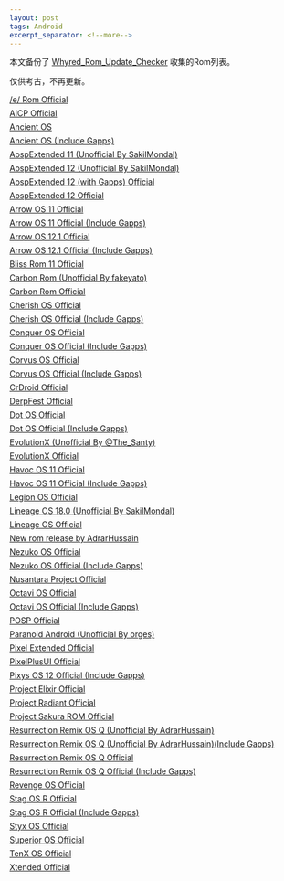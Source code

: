 ```yaml
---
layout: post
tags: Android
excerpt_separator: <!--more-->
---
```


<link href="https://cdn.jsdelivr.net/npm/remixicon@2.2.0/fonts/remixicon.css" rel="stylesheet">
<style>
  p.rom-item, .rom-info p {
    margin-block-start: 0.5em;
    margin-block-end: 0.5em;
  }
  .rom-info {
    display: none;
    font-size: 90%;
    border: 1px solid #bbb;
    padding: 0.5em;
    border-radius: 4px;
    background: #f0f3f3;
    overflow: overlay auto;
  }
  code {
    padding: 0;
  }
  pre.highlight {
    font-size: 100%;
  }
</style>
<script>
  $(document).ready(function() {
    $(".rom-title").click(function() {
      var next_rom_info_obj = $(this).parents("p").next(".rom-info");
      if (next_rom_info_obj.css("display") == "none") {
        $(".rom-info:visible").slideUp();
        next_rom_info_obj.slideDown();
      } else {
        next_rom_info_obj.slideUp();
      };
    });
  });
</script>

本文备份了 [Whyred_Rom_Update_Checker](https://github.com/Pzqqt/Whyred_Rom_Update_Checker) 收集的Rom列表。

仅供考古，不再更新。

<!--more-->

<p class="rom-item">
    <i class="file-icon ri-android-line"></i>
    <a href="javascript:;" class="rom-title">/e/ Rom Official</a>
</p>
<div class="rom-info">
    <p><b>Changelog:</b>
    <a href="https://gitlab.e.foundation/e/os/releases/-/releases" target="_blank">https://gitlab.e.foundation/e/os/releases/-/releases</a></p>
    <p><b>Download:</b>
    <a href="https://images.ecloud.global/dev/whyred/e-1.4-r-20220923220394-dev-whyred.zip" target="_blank">e-1.4-r-20220923220394-dev-whyred.zip</a></p>
</div>
<p class="rom-item">
    <i class="file-icon ri-android-line"></i>
    <a href="javascript:;" class="rom-title">AICP Official</a>
</p>
<div class="rom-info">
    <p><b>Build version:</b> r-16.1</p>
    <p><b>Changelog:</b>
    <a href="https://dwnld.aicp-rom.com/device/whyred/WEEKLY/aicp_whyred_r-16.1-WEEKLY-20220630.zip.html" target="_blank">https://dwnld.aicp-rom.com/device/whyred/WEEKLY/aicp_whyred_r-16.1-WEEKLY-20220630.zip.html</a></p>
    <p><b>MD5:</b> <code>2d9494fcfe6b3d404524effd01a61cf80d72e866f4d647804bbecf72011c563c</code></p>
    <p><b>Download:</b>
    <a href="https://dwnld.aicp-rom.com/device/whyred/WEEKLY/aicp_whyred_r-16.1-WEEKLY-20220630.zip" target="_blank">aicp_whyred_r-16.1-WEEKLY-20220630.zip</a></p>
    <p><b>Size:</b> 840 MB</p>
</div>
<p class="rom-item">
    <i class="file-icon ri-android-line"></i>
    <a href="javascript:;" class="rom-title">Ancient OS</a>
</p>
<div class="rom-info">
    <p><b>MD5:</b> <code>33c38fe6183fbfe2bd7d55242574c9da</code></p>
    <p><b>Download:</b>
    <a href="https://sourceforge.net/projects/ancientrom/files/whyred/AncientOS-S-Shield-v6.2-whyred-Steel-20220209-2138-Vanilla.zip/download" target="_blank">AncientOS-S-Shield-v6.2-whyred-Steel-20220209-2138-Vanilla.zip</a></p>
    <p><b>Size:</b> 793.2 MB</p>
</div>
<p class="rom-item">
    <i class="file-icon ri-android-line"></i>
    <a href="javascript:;" class="rom-title">Ancient OS (Include Gapps)</a>
</p>
<div class="rom-info">
    <p><b>MD5:</b> <code>a153e7f4ffdca184ed158f5ca55942de</code></p>
    <p><b>Download:</b>
    <a href="https://sourceforge.net/projects/ancientrom/files/whyred/AncientOS-S-Shield-v6.2-whyred-Steel-20220210-2205-GApps.zip/download" target="_blank">AncientOS-S-Shield-v6.2-whyred-Steel-20220210-2205-GApps.zip</a></p>
    <p><b>Size:</b> 1323.6 MB</p>
</div>
<p class="rom-item">
    <i class="file-icon ri-android-line"></i>
    <a href="javascript:;" class="rom-title">AospExtended 11 (Unofficial By SakilMondal)</a>
</p>
<div class="rom-info">
    <p><b>MD5:</b> <code>fd8ee02274ca79061dbe8883e717a181</code></p>
    <p><b>Download:</b>
    <p><code>AospExtended-v8.7-whyred-OFFICIAL-20211201-2313.zip</code></p>
    <p><a href="https://www.pling.com/p/1423583/#files-panel">Pling</a> | <a href="https://www.pling.com/p/1423583/startdownload?file_id=1638388071&amp;file_name=AospExtended-v8.7-whyred-OFFICIAL-20211201-2313.zip&amp;file_type=application%2Fjava-archive&amp;file_size=1294665389">Direct</a></p></p>
    <p><b>Size:</b> 1234.69 MB</p>
</div>
<p class="rom-item">
    <i class="file-icon ri-android-line"></i>
    <a href="javascript:;" class="rom-title">AospExtended 12 (Unofficial By SakilMondal)</a>
</p>
<div class="rom-info">
    <p><b>MD5:</b> <code>0342fe62244b8cca9567a202602bcc71</code></p>
    <p><b>Download:</b>
    <p><code>AospExtended-v9.1-whyred-OFFICIAL-20220602-0933.zip</code></p>
    <p><a href="https://www.pling.com/p/1613676/#files-panel">Pling</a> | <a href="https://www.pling.com/p/1613676/startdownload?file_id=1654197190&amp;file_name=AospExtended-v9.1-whyred-OFFICIAL-20220602-0933.zip&amp;file_type=application%2Fjava-archive&amp;file_size=824713795">Direct</a></p></p>
    <p><b>Size:</b> 786.51 MB</p>
</div>
<p class="rom-item">
    <i class="file-icon ri-android-line"></i>
    <a href="javascript:;" class="rom-title">AospExtended 12 (with Gapps) Official</a>
</p>
<div class="rom-info">
    <p><b>MD5:</b> <code>4e731acddee36cd17687214b1e334f45</code></p>
    <p><b>Download:</b>
    <a href="https://api.aospextended.com/download/whyred/s_gapps/51ec33e251453d4b1ba96969b5ef7627a56a7f63aecf153c6e5402593ff35c52183e88f153daae7cb0ed32065d37555fec15d5" target="_blank">AospExtended-v9.0-whyred-OFFICIAL-20220216-1317.zip</a></p>
    <p><b>Size:</b> 1247.84 MB</p>
</div>
<p class="rom-item">
    <i class="file-icon ri-android-line"></i>
    <a href="javascript:;" class="rom-title">AospExtended 12 Official</a>
</p>
<div class="rom-info">
    <p><b>MD5:</b> <code>1f490336b6614b3799018ce6dcf6f0f0</code></p>
    <p><b>Download:</b>
    <a href="https://api.aospextended.com/download/whyred/s/51ec33e251453d4b1ba96969b5ef7627a56a7f63aecf153c6e5402593ff35c52183e88f153daae7cb0ed32065836575fec15d5" target="_blank">AospExtended-v9.0-whyred-OFFICIAL-20220216-1605.zip</a></p>
    <p><b>Size:</b> 782.63 MB</p>
</div>
<p class="rom-item">
    <i class="file-icon ri-android-line"></i>
    <a href="javascript:;" class="rom-title">Arrow OS 11 Official</a>
</p>
<div class="rom-info">
    <p><b>Build version:</b> v11.0</p>
    <p><b>Changelog:</b>
    <div class="highlight"><pre class="highlight"># Device side changes
• Switched to AOSP WFD
• Upstream kernel to 4.4.283
• Drop perfd blobs
• Fixed nightlight
• Cleanup useless blobs
• Misc changes
# Source changelog
https://arrowos.net/changelog.php</pre></div></p>
    <p><b>SHA256:</b> <code>a29a490e18261443e64ce2565ca9b6e0e508586306e3421fd208cfe51b1aab86</code></p>
    <p><b>Download:</b>
    <a href="https://arrowos.net/download/whyred" target="_blank">Arrow-v11.0-whyred-OFFICIAL-20220921-VANILLA.zip</a></p>
    <p><b>Size:</b> 838.23 MB</p>
</div>
<p class="rom-item">
    <i class="file-icon ri-android-line"></i>
    <a href="javascript:;" class="rom-title">Arrow OS 11 Official (Include Gapps)</a>
</p>
<div class="rom-info">
    <p><b>Build version:</b> v11.0</p>
    <p><b>Changelog:</b>
    <div class="highlight"><pre class="highlight"># Device side changes
• Switched to AOSP WFD
• Upstream kernel to 4.4.283
• Drop perfd blobs
• Fixed nightlight
• Cleanup useless blobs
• Misc changes
# Source changelog
https://arrowos.net/changelog.php</pre></div></p>
    <p><b>SHA256:</b> <code>389e3539deba6db5b72678d9a65dfe69c0c49415e9a35730ff9ded85840c49fe</code></p>
    <p><b>Download:</b>
    <a href="https://arrowos.net/download/whyred" target="_blank">Arrow-v11.0-whyred-OFFICIAL-20220921-GAPPS.zip</a></p>
    <p><b>Size:</b> 1161.31 MB</p>
</div>
<p class="rom-item">
    <i class="file-icon ri-android-line"></i>
    <a href="javascript:;" class="rom-title">Arrow OS 12.1 Official</a>
</p>
<div class="rom-info">
    <p><b>Build version:</b> v12.1</p>
    <p><b>Changelog:</b>
    <div class="highlight"><pre class="highlight"># Device side changes
- Bluetooth HOTFIX build
# Source changelog
https://arrowos.net/changelog.php</pre></div></p>
    <p><b>SHA256:</b> <code>a5f193957c923e6fe4326b8a5ea7a8388b8d371a32fff7e70a457b2c0ad72dc6</code></p>
    <p><b>Download:</b>
    <a href="https://arrowos.net/download/whyred" target="_blank">Arrow-v12.1-whyred-OFFICIAL-20220927-VANILLA.zip</a></p>
    <p><b>Size:</b> 781.14 MB</p>
</div>
<p class="rom-item">
    <i class="file-icon ri-android-line"></i>
    <a href="javascript:;" class="rom-title">Arrow OS 12.1 Official (Include Gapps)</a>
</p>
<div class="rom-info">
    <p><b>Build version:</b> v12.1</p>
    <p><b>Changelog:</b>
    <div class="highlight"><pre class="highlight"># Device side changes
- Bluetooth HOTFIX build
# Source changelog
https://arrowos.net/changelog.php</pre></div></p>
    <p><b>SHA256:</b> <code>d8e6b46676b9301a1b1539c00a577660681012fb5babb2f4703147b8e71c5a2f</code></p>
    <p><b>Download:</b>
    <a href="https://arrowos.net/download/whyred" target="_blank">Arrow-v12.1-whyred-OFFICIAL-20220927-GAPPS.zip</a></p>
    <p><b>Size:</b> 1104.62 MB</p>
</div>
<p class="rom-item">
    <i class="file-icon ri-android-line"></i>
    <a href="javascript:;" class="rom-title">Bliss Rom 11 Official</a>
</p>
<div class="rom-info">
    <p><b>MD5:</b> <code>d99ed42c3ac291eb67c671ec396ab1e5</code></p>
    <p><b>Download:</b>
    <a href="https://sourceforge.net/projects/blissroms/files/R/whyred/Bliss-v14.5-whyred-OFFICIAL-vanilla-20210731.zip/download" target="_blank">Bliss-v14.5-whyred-OFFICIAL-vanilla-20210731.zip</a></p>
    <p><b>Size:</b> 804.2 MB</p>
</div>
<p class="rom-item">
    <i class="file-icon ri-android-line"></i>
    <a href="javascript:;" class="rom-title">Carbon Rom (Unofficial By fakeyato)</a>
</p>
<div class="rom-info">
    <p><b>MD5:</b> <code>3f18700e80e08bd59f2e5504b6fc7b29</code></p>
    <p><b>Download:</b>
    <a href="https://sourceforge.net/projects/fakecarbon/files/carbon/CARBON-CR-9.0-R-FAKE-whyred-20210701-1248.zip/download" target="_blank">CARBON-CR-9.0-R-FAKE-whyred-20210701-1248.zip</a></p>
    <p><b>Size:</b> 718.9 MB</p>
</div>
<p class="rom-item">
    <i class="file-icon ri-android-line"></i>
    <a href="javascript:;" class="rom-title">Carbon Rom Official</a>
</p>
<div class="rom-info">
    <p><b>Build type:</b> weekly</p>
    <p><b>MD5:</b> <code>7df91aef098c70a42ba335d563072b55</code></p>
    <p><b>Download:</b>
    <a href="https://mirrorbits.carbonrom.org/whyred/CARBON-CR-9.0-R-WEEKLY-whyred-20220728-1528.zip" target="_blank">CARBON-CR-9.0-R-WEEKLY-whyred-20220728-1528.zip</a></p>
    <p><b>Size:</b> 794.14 MB</p>
</div>
<p class="rom-item">
    <i class="file-icon ri-android-line"></i>
    <a href="javascript:;" class="rom-title">Cherish OS Official</a>
</p>
<div class="rom-info">
    <p><b>MD5:</b> <code>245b41bd0652b63ba32cae0fd21ed480</code></p>
    <p><b>Download:</b>
    <p><code>Cherish-OS-v3.6-20220410-1703-whyred-OFFICIAL-Vanilla.zip</code></p>
    <p><a href="https://www.pling.com/p/1460395/#files-panel">Pling</a> | <a href="https://www.pling.com/p/1460395/startdownload?file_id=1649616435&amp;file_name=Cherish-OS-v3.6-20220410-1703-whyred-OFFICIAL-Vanilla.zip&amp;file_type=application%2Fjava-archive&amp;file_size=908737515">Direct</a></p></p>
    <p><b>Size:</b> 866.64 MB</p>
</div>
<p class="rom-item">
    <i class="file-icon ri-android-line"></i>
    <a href="javascript:;" class="rom-title">Cherish OS Official (Include Gapps)</a>
</p>
<div class="rom-info">
    <p><b>MD5:</b> <code>282b6944a42948fe93be893708d64e1a</code></p>
    <p><b>Download:</b>
    <p><code>Cherish-OS-v3-20220410180618.6-20220410-1509-whyred-OFFICIAL-GApps.zip</code></p>
    <p><a href="https://www.pling.com/p/1460395/#files-panel">Pling</a> | <a href="https://www.pling.com/p/1460395/startdownload?file_id=1649614464&amp;file_name=Cherish-OS-v3-20220410180618.6-20220410-1509-whyred-OFFICIAL-GApps.zip&amp;file_type=application%2Fjava-archive&amp;file_size=1491303802">Direct</a></p></p>
    <p><b>Size:</b> 1422.22 MB</p>
</div>
<p class="rom-item">
    <i class="file-icon ri-android-line"></i>
    <a href="javascript:;" class="rom-title">Conquer OS Official</a>
</p>
<div class="rom-info">
    <p><b>MD5:</b> <code>5d06b2c8ea2adf5e697dfe78639032d5</code></p>
    <p><b>Download:</b>
    <a href="https://sourceforge.net/projects/conqueros/files/Eleven/stable/whyred/conquerOS-4.7-whyred-20210921-1532-OFFICIAL-vanilla.zip/download" target="_blank">conquerOS-4.7-whyred-20210921-1532-OFFICIAL-vanilla.zip</a></p>
    <p><b>Size:</b> 812.4 MB</p>
</div>
<p class="rom-item">
    <i class="file-icon ri-android-line"></i>
    <a href="javascript:;" class="rom-title">Conquer OS Official (Include Gapps)</a>
</p>
<div class="rom-info">
    <p><b>MD5:</b> <code>4a5e38e04a67e175a40b038f51e49ead</code></p>
    <p><b>Download:</b>
    <a href="https://sourceforge.net/projects/conqueros/files/Eleven/stable/whyred/conquerOS-4.7-whyred-20210921-1553-OFFICIAL-gapps.zip/download" target="_blank">conquerOS-4.7-whyred-20210921-1553-OFFICIAL-gapps.zip</a></p>
    <p><b>Size:</b> 1256.9 MB</p>
</div>
<p class="rom-item">
    <i class="file-icon ri-android-line"></i>
    <a href="javascript:;" class="rom-title">Corvus OS Official</a>
</p>
<div class="rom-info">
    <p><b>Download:</b>
    <a href="https://ota.corvusrom.com/whyred/vanilla/Corvus_vS4.0-Leviathan-whyred-Official-1647.zip" target="_blank">Corvus_vS4.0-Leviathan-whyred-Official-1647.zip</a></p>
    <p><b>Size:</b> 850.57MB</p>
</div>
<p class="rom-item">
    <i class="file-icon ri-android-line"></i>
    <a href="javascript:;" class="rom-title">Corvus OS Official (Include Gapps)</a>
</p>
<div class="rom-info">
    <p><b>Download:</b>
    <a href="https://ota.corvusrom.com/whyred/gapps/Corvus_vS4.0-Leviathan-whyred-Gapps-Official-1020.zip" target="_blank">Corvus_vS4.0-Leviathan-whyred-Gapps-Official-1020.zip</a></p>
    <p><b>Size:</b> 1.32GB</p>
</div>
<p class="rom-item">
    <i class="file-icon ri-android-line"></i>
    <a href="javascript:;" class="rom-title">CrDroid Official</a>
</p>
<div class="rom-info">
    <p><b>MD5:</b> <code>4b420247ee8230b2bc73a84a92c4bf7d</code></p>
    <p><b>Download:</b>
    <a href="https://sourceforge.net/projects/crdroid/files/whyred/7.x/crDroidAndroid-11.0-20211002-whyred-v7.10.zip/download" target="_blank">crDroidAndroid-11.0-20211002-whyred-v7.10.zip</a></p>
    <p><b>Size:</b> 850.6 MB</p>
</div>
<p class="rom-item">
    <i class="file-icon ri-android-line"></i>
    <a href="javascript:;" class="rom-title">DerpFest Official</a>
</p>
<div class="rom-info">
    <p><b>MD5:</b> <code>d3890fe0f0f152692dfa80ba1c8dd530</code></p>
    <p><b>Download:</b>
    <a href="https://sourceforge.net/projects/derpfest/files/whyred/DerpFest-12-Official-Shinju-whyred-20220822.zip/download" target="_blank">DerpFest-12-Official-Shinju-whyred-20220822.zip</a></p>
    <p><b>Size:</b> 1489.5 MB</p>
</div>
<p class="rom-item">
    <i class="file-icon ri-android-line"></i>
    <a href="javascript:;" class="rom-title">Dot OS Official</a>
</p>
<div class="rom-info">
    <p><b>Build version:</b> v5.1.3</p>
    <p><b>MD5:</b> <code>cc053fb1a362412c3f25758257226f1b</code></p>
    <p><b>Download:</b>
    <p><code>dotOS-R-v5.1.3-whyred-OFFICIAL-20210810-2327.zip</code></p>
    <p><a href="https://downloads.droidontime.com/dot11/whyred/vanilla/dotOS-R-v5.1.3-whyred-OFFICIAL-20210810-2327.zip">Official</a> | <a href="https://sourceforge.net/projects/dotos-downloads/files/dot11/whyred/vanilla/dotOS-R-v5.1.3-whyred-OFFICIAL-20210810-2327.zip/download">SourceForge</a></p></p>
    <p><b>Size:</b> 739.52 MB</p>
</div>
<p class="rom-item">
    <i class="file-icon ri-android-line"></i>
    <a href="javascript:;" class="rom-title">Dot OS Official (Include Gapps)</a>
</p>
<div class="rom-info">
    <p><b>Build version:</b> v5.1.3</p>
    <p><b>MD5:</b> <code>a21ff54d5378c0800420cd1e944c1c33</code></p>
    <p><b>Download:</b>
    <p><code>dotOS-R-v5.1.3-whyred-GAPPS-20210811-0023.zip</code></p>
    <p><a href="https://downloads.droidontime.com/dot11/whyred/gapps/dotOS-R-v5.1.3-whyred-GAPPS-20210811-0023.zip">Official</a> | <a href="https://sourceforge.net/projects/dotos-downloads/files/dot11/whyred/gapps/dotOS-R-v5.1.3-whyred-GAPPS-20210811-0023.zip/download">SourceForge</a></p></p>
    <p><b>Size:</b> 1153.76 MB</p>
</div>
<p class="rom-item">
    <i class="file-icon ri-android-line"></i>
    <a href="javascript:;" class="rom-title">EvolutionX (Unofficial By @The_Santy)</a>
</p>
<div class="rom-info">
    <p><b>MD5:</b> <code>817778a3180fc2ed86d0bc61a16b0700</code></p>
    <p><b>Download:</b>
    <p><code>evolution-whyred-ota-sq3a.220705.004-08090814.zip</code></p>
    <p><a href="https://www.pling.com/p/1545610/#files-panel">Pling</a> | <a href="https://www.pling.com/p/1545610/startdownload?file_id=1660031285&amp;file_name=evolution-whyred-ota-sq3a.220705.004-08090814.zip&amp;file_type=application%2Fjava-archive&amp;file_size=1505297200">Direct</a></p></p>
    <p><b>Size:</b> 1435.56 MB</p>
</div>
<p class="rom-item">
    <i class="file-icon ri-android-line"></i>
    <a href="javascript:;" class="rom-title">EvolutionX Official</a>
</p>
<div class="rom-info">
    <p><b>Changelog:</b>
    <a href="https://raw.githubusercontent.com/Evolution-X-Devices/official_devices/master/changelogs/whyred/evolution_whyred-ota-sq3a.220705.004-09011242.zip.txt" target="_blank">https://raw.githubusercontent.com/Evolution-X-Devices/official_devices/master/changelogs/whyred/evolution_whyred-ota-sq3a.220705.004-09011242.zip.txt</a></p>
    <p><b>MD5:</b> <code>3aa421cb6745ef2dff97d34aa6d369a3</code></p>
    <p><b>Download:</b>
    <a href="https://sourceforge.net/projects/evolution-x/files/whyred/evolution_whyred-ota-sq3a.220705.004-09011242.zip/download" target="_blank">evolution_whyred-ota-sq3a.220705.004-09011242.zip</a></p>
    <p><b>Size:</b> 1526.2 MB</p>
</div>
<p class="rom-item">
    <i class="file-icon ri-android-line"></i>
    <a href="javascript:;" class="rom-title">Havoc OS 11 Official</a>
</p>
<div class="rom-info">
    <p><b>Build version:</b> 4.8</p>
    <p><b>MD5:</b> <code>7c44a09c96ecf55913d839a8479e24b9</code></p>
    <p><b>Download:</b>
    <a href="https://download.havoc-os.com/whyred/Havoc-OS-v4.8-20210811-whyred-Official.zip" target="_blank">Havoc-OS-v4.8-20210811-whyred-Official.zip</a></p>
    <p><b>Size:</b> 774.9 MB</p>
</div>
<p class="rom-item">
    <i class="file-icon ri-android-line"></i>
    <a href="javascript:;" class="rom-title">Havoc OS 11 Official (Include Gapps)</a>
</p>
<div class="rom-info">
    <p><b>Build version:</b> 4.8</p>
    <p><b>MD5:</b> <code>393ad10e2b3f5565d80a51c0575c7507</code></p>
    <p><b>Download:</b>
    <a href="https://download.havoc-os.com/whyred/Havoc-OS-v4.8-20210810-whyred-Official-GApps.zip" target="_blank">Havoc-OS-v4.8-20210810-whyred-Official-GApps.zip</a></p>
    <p><b>Size:</b> 1285.4 MB</p>
</div>
<p class="rom-item">
    <i class="file-icon ri-android-line"></i>
    <a href="javascript:;" class="rom-title">Legion OS Official</a>
</p>
<div class="rom-info">
    <p><b>MD5:</b> <code>82cb01bfdf85d7c0a636d694b0fa19f9</code></p>
    <p><b>Download:</b>
    <a href="https://sourceforge.net/projects/legionrom/files/whyred/LegionOS-v3.8-whyred-20210409-OFFICIAL-VANILLA.zip/download" target="_blank">LegionOS-v3.8-whyred-20210409-OFFICIAL-VANILLA.zip</a></p>
    <p><b>Size:</b> 893.9 MB</p>
</div>
<p class="rom-item">
    <i class="file-icon ri-android-line"></i>
    <a href="javascript:;" class="rom-title">Lineage OS 18.0 (Unofficial By SakilMondal)</a>
</p>
<div class="rom-info">
    <p><b>MD5:</b> <code>71a61d0f6eb56033a7f50d0f54d7f4c4</code></p>
    <p><b>Download:</b>
    <p><code>lineage-18.1-FORK-GAPPS-20220624-0901-whyred.zip</code></p>
    <p><a href="https://www.pling.com/p/1422431/#files-panel">Pling</a> | <a href="https://www.pling.com/p/1422431/startdownload?file_id=1656099556&amp;file_name=lineage-18.1-FORK-GAPPS-20220624-0901-whyred.zip&amp;file_type=application%2Fjava-archive&amp;file_size=1202976037">Direct</a></p></p>
    <p><b>Size:</b> 1147.25 MB</p>
</div>
<p class="rom-item">
    <i class="file-icon ri-android-line"></i>
    <a href="javascript:;" class="rom-title">Lineage OS Official</a>
</p>
<div class="rom-info">
    <p><b>Build type:</b> nightly</p>
    <p><b>Build version:</b> 18.1</p>
    <p><b>Changelog:</b>
    <a href="https://download.lineageos.org/whyred/changes/" target="_blank">https://download.lineageos.org/whyred/changes/</a></p>
    <p><b>SHA1:</b> <code>6a23730c7730631758a380c468ccd133cf4d60e2</code></p>
    <p><b>SHA256:</b> <code>edef27c61d97715460fff8f5984e622dda1a6f4066ae3406018eee7bb6c68ee2</code></p>
    <p><b>Download:</b>
    <a href="https://mirrorbits.lineageos.org/full/whyred/20220926/lineage-18.1-20220926-nightly-whyred-signed.zip" target="_blank">lineage-18.1-20220926-nightly-whyred-signed.zip</a></p>
    <p><b>Size:</b> 729.14 MB</p>
</div>
<p class="rom-item">
    <i class="file-icon ri-android-line"></i>
    <a href="javascript:;" class="rom-title">New rom release by AdrarHussain</a>
</p>
<div class="rom-info">
    <p><b>MD5:</b> <code>056ef2f8c1cb590e04867c0896e554ea</code></p>
    <p><b>Download:</b>
    <p><code>Spark-vFlare-whyred-Unofficial-gapps-20210726.zip</code></p>
    <p><a href="https://www.pling.com/p/1459808/#files-panel">Pling</a> | <a href="https://www.pling.com/p/1459808/startdownload?file_id=1627443989&amp;file_name=Spark-vFlare-whyred-Unofficial-gapps-20210726.zip&amp;file_type=application%2Fjava-archive&amp;file_size=1223134741">Direct</a></p></p>
    <p><b>Size:</b> 1166.47 MB</p>
</div>
<p class="rom-item">
    <i class="file-icon ri-android-line"></i>
    <a href="javascript:;" class="rom-title">Nezuko OS Official</a>
</p>
<div class="rom-info">
    <p><b>MD5:</b> <code>7126256417bf9b65726c9f39ab98de5a</code></p>
    <p><b>Download:</b>
    <a href="https://sourceforge.net/projects/nezukoos/files/Whyred/Vanilla/NezukoOS-1.4-VANILLA-whyred-20210717-1505-OFFICIAL.zip/download" target="_blank">NezukoOS-1.4-VANILLA-whyred-20210717-1505-OFFICIAL.zip</a></p>
    <p><b>Size:</b> 731.4 MB</p>
</div>
<p class="rom-item">
    <i class="file-icon ri-android-line"></i>
    <a href="javascript:;" class="rom-title">Nezuko OS Official (Include Gapps)</a>
</p>
<div class="rom-info">
    <p><b>MD5:</b> <code>834e24bb7da3e07db708190755270380</code></p>
    <p><b>Download:</b>
    <a href="https://sourceforge.net/projects/nezukoos/files/Whyred/Gapps/NezukoOS-1.4-GAPPS-whyred-20210717-1557-OFFICIAL.zip/download" target="_blank">NezukoOS-1.4-GAPPS-whyred-20210717-1557-OFFICIAL.zip</a></p>
    <p><b>Size:</b> 1142.1 MB</p>
</div>
<p class="rom-item">
    <i class="file-icon ri-android-line"></i>
    <a href="javascript:;" class="rom-title">Nusantara Project Official</a>
</p>
<div class="rom-info">
    <p><b>MD5:</b> <code>672d047afc86b7c213207a55c41d300d</code></p>
    <p><b>Download:</b>
    <p><code>Nusantara-v4.4-12L-whyred-15042022-OFFICIAL-1615.zip</code></p>
    <p><a href="https://www.pling.com/p/1422405/#files-panel">Pling</a> | <a href="https://www.pling.com/p/1422405/startdownload?file_id=1650100208&amp;file_name=Nusantara-v4.4-12L-whyred-15042022-OFFICIAL-1615.zip&amp;file_type=application%2Fjava-archive&amp;file_size=820625217">Direct</a></p></p>
    <p><b>Size:</b> 782.61 MB</p>
</div>
<p class="rom-item">
    <i class="file-icon ri-android-line"></i>
    <a href="javascript:;" class="rom-title">Octavi OS Official</a>
</p>
<div class="rom-info">
    <p><b>Download:</b>
    <p><code>OctaviOS-v3.3-whyred-20220122-1949-VANILLA-OFFICIAL.zip</code></p>
    <p><a href="https://www.pling.com/p/1620047/#files-panel">Pling</a> | <a href="https://downloads.octavi-os.com/whyred/OctaviOS-v3.3-whyred-20220122-1949-VANILLA-OFFICIAL.zip">Direct</a></p></p>
    <p><b>Size:</b> 0.02 MB</p>
</div>
<p class="rom-item">
    <i class="file-icon ri-android-line"></i>
    <a href="javascript:;" class="rom-title">Octavi OS Official (Include Gapps)</a>
</p>
<div class="rom-info">
    <p><b>Download:</b>
    <p><code>OctaviOS-v3.3-whyred-20220122-1909-GAPPS-OFFICIAL.zip.zip</code></p>
    <p><a href="https://www.pling.com/p/1620047/#files-panel">Pling</a> | <a href="https://downloads.octavi-os.com/whyred/OctaviOS-v3.3-whyred-20220122-1909-GAPPS-OFFICIAL.zip.zip">Direct</a></p></p>
    <p><b>Size:</b> 0.02 MB</p>
</div>
<p class="rom-item">
    <i class="file-icon ri-android-line"></i>
    <a href="javascript:;" class="rom-title">POSP Official</a>
</p>
<div class="rom-info">
    <p><b>Build version:</b> v4.2.3</p>
    <p><b>Download:</b>
    <a href="https://github.com/PotatoDevices/device_xiaomi_whyred/releases/download/4.2.3/potato_whyred-11-20210910-dumaloo.v4.2.3%2B20.Crispy.zip" target="_blank">potato_whyred-11-20210910-dumaloo.v4.2.3+20.Crispy.zip</a></p>
</div>
<p class="rom-item">
    <i class="file-icon ri-android-line"></i>
    <a href="javascript:;" class="rom-title">Paranoid Android (Unofficial By orges)</a>
</p>
<div class="rom-info">
    <p><b>MD5:</b> <code>0340bd1acea121f971358c8055ccfa99</code></p>
    <p><b>Download:</b>
    <a href="https://sourceforge.net/projects/aospa-whyred/files/pa-ruby-1-whyred-20210822-release.zip/download" target="_blank">pa-ruby-1-whyred-20210822-release.zip</a></p>
    <p><b>Size:</b> 935.9 MB</p>
</div>
<p class="rom-item">
    <i class="file-icon ri-android-line"></i>
    <a href="javascript:;" class="rom-title">Pixel Extended Official</a>
</p>
<div class="rom-info">
    <p><b>MD5:</b> <code>2541900f8c377cfcedcfc29a950e849f</code></p>
    <p><b>Download:</b>
    <a href="https://sourceforge.net/projects/pixelextended/files/whyred/PixelExtended_whyred-12.1-20220415-1252-OFFICIAL.zip/download" target="_blank">PixelExtended_whyred-12.1-20220415-1252-OFFICIAL.zip</a></p>
    <p><b>Size:</b> 1584.0 MB</p>
</div>
<p class="rom-item">
    <i class="file-icon ri-android-line"></i>
    <a href="javascript:;" class="rom-title">PixelPlusUI Official</a>
</p>
<div class="rom-info">
    <p><b>Download:</b>
    <p><code>PixelPlusUI_4.2_whyred-12.0-20220217-0845-OFFICIAL.zip</code></p>
    <p><a href="https://www.pling.com/p/1513365/#files-panel">Pling</a> | <a href="https://download.ppui.site/eleven/whyred/PixelPlusUI_4.2_whyred-12.0-20220217-0845-OFFICIAL.zip">Direct</a></p></p>
    <p><b>Size:</b> 1392.02 MB</p>
</div>
<p class="rom-item">
    <i class="file-icon ri-android-line"></i>
    <a href="javascript:;" class="rom-title">Pixys OS 12 Official (Include Gapps)</a>
</p>
<div class="rom-info">
    <p><b>Build version:</b> v5.1.5</p>
    <p><b>MD5:</b> <code>5b33c09ace69a621ff97d80ca3c3e00b</code></p>
    <p><b>Download:</b>
    <a href="https://pixysos.com/whyred/twelve/PixysOS-v5.1.5-GAPPS-whyred-OFFICIAL-20220820-181505.zip" target="_blank">PixysOS-v5.1.5-GAPPS-whyred-OFFICIAL-20220820-181505.zip</a></p>
    <p><b>Size:</b> 1.41 GB</p>
</div>
<p class="rom-item">
    <i class="file-icon ri-android-line"></i>
    <a href="javascript:;" class="rom-title">Project Elixir Official</a>
</p>
<div class="rom-info">
    <p><b>Download:</b>
    <p><code>ProjectElixir_1.5_whyred-12.0-20220312-1339-OFFICIAL.zip</code></p>
    <p><a href="https://www.pling.com/p/1673869/#files-panel">Pling</a> | <a href="https://downloads.projectelixiros.com/twelve/whyred/ProjectElixir_1.5_whyred-12.0-20220312-1339-OFFICIAL.zip">Direct</a></p></p>
    <p><b>Size:</b> 1401.21 MB</p>
</div>
<p class="rom-item">
    <i class="file-icon ri-android-line"></i>
    <a href="javascript:;" class="rom-title">Project Radiant Official</a>
</p>
<div class="rom-info">
    <p><b>MD5:</b> <code>91ebeac089c55b65378cff115f07525f</code></p>
    <p><b>Download:</b>
    <a href="https://sourceforge.net/projects/projectradiant/files/twelve/whyred/ProjectRadiant-12.0.2-HOTFIX-OFFICIAL-whyred-20220214-gapps.zip/download" target="_blank">ProjectRadiant-12.0.2-HOTFIX-OFFICIAL-whyred-20220214-gapps.zip</a></p>
    <p><b>Size:</b> 1372.9 MB</p>
</div>
<p class="rom-item">
    <i class="file-icon ri-android-line"></i>
    <a href="javascript:;" class="rom-title">Project Sakura ROM Official</a>
</p>
<div class="rom-info">
    <p><b>MD5:</b> <code>c977ff8f72335dba55209e13f34d841e</code></p>
    <p><b>Download:</b>
    <a href="https://sourceforge.net/projects/projectsakura/files/whyred/ProjectSakura-5.2-VANILLA-20210926-0507-whyred-OFFICIAL.zip/download" target="_blank">ProjectSakura-5.2-VANILLA-20210926-0507-whyred-OFFICIAL.zip</a></p>
    <p><b>Size:</b> 884.3 MB</p>
</div>
<p class="rom-item">
    <i class="file-icon ri-android-line"></i>
    <a href="javascript:;" class="rom-title">Resurrection Remix OS Q (Unofficial By AdrarHussain)</a>
</p>
<div class="rom-info">
    <p><b>MD5:</b> <code>95ca24701570c4f88412e4dab930d4f6</code></p>
    <p><b>Download:</b>
    <p><code>RROS-Q-8.6.9-20210516-whyred-Vanilla-Official.zip</code></p>
    <p><a href="https://www.pling.com/p/1459808/#files-panel">Pling</a> | <a href="https://www.pling.com/p/1459808/startdownload?file_id=1621258190&amp;file_name=RROS-Q-8.6.9-20210516-whyred-Vanilla-Official.zip&amp;file_type=application%2Fjava-archive&amp;file_size=973462195">Direct</a></p></p>
    <p><b>Size:</b> 928.37 MB</p>
</div>
<p class="rom-item">
    <i class="file-icon ri-android-line"></i>
    <a href="javascript:;" class="rom-title">Resurrection Remix OS Q (Unofficial By AdrarHussain)(Include Gapps)</a>
</p>
<div class="rom-info">
    <p><b>MD5:</b> <code>8423ab025c9ab9552a33c5aed9a5ad9b</code></p>
    <p><b>Download:</b>
    <p><code>RROS-Q-8.6.9-20210517-whyred-Gapps-Official.zip</code></p>
    <p><a href="https://www.pling.com/p/1459808/#files-panel">Pling</a> | <a href="https://www.pling.com/p/1459808/startdownload?file_id=1621258171&amp;file_name=RROS-Q-8.6.9-20210517-whyred-Gapps-Official.zip&amp;file_type=application%2Fjava-archive&amp;file_size=1154741413">Direct</a></p></p>
    <p><b>Size:</b> 1101.25 MB</p>
</div>
<p class="rom-item">
    <i class="file-icon ri-android-line"></i>
    <a href="javascript:;" class="rom-title">Resurrection Remix OS Q Official</a>
</p>
<div class="rom-info">
    <p><b>MD5:</b> <code>135a2bfcce7512a1af11b5ec131bd87d</code></p>
    <p><b>Download:</b>
    <a href="https://sourceforge.net/projects/resurrectionremix-ten/files/whyred/RROS-Q-8.7.3-20210924-whyred-vanilla-Official.zip/download" target="_blank">RROS-Q-8.7.3-20210924-whyred-vanilla-Official.zip</a></p>
    <p><b>Size:</b> 978.3 MB</p>
</div>
<p class="rom-item">
    <i class="file-icon ri-android-line"></i>
    <a href="javascript:;" class="rom-title">Resurrection Remix OS Q Official (Include Gapps)</a>
</p>
<div class="rom-info">
    <p><b>MD5:</b> <code>bb89c756c0ea87306d2c4a8ec57492cb</code></p>
    <p><b>Download:</b>
    <a href="https://sourceforge.net/projects/resurrectionremix-ten/files/whyred/RROS-Q-8.7.3-20210924-whyred-gapps-Official.zip/download" target="_blank">RROS-Q-8.7.3-20210924-whyred-gapps-Official.zip</a></p>
    <p><b>Size:</b> 1184.9 MB</p>
</div>
<p class="rom-item">
    <i class="file-icon ri-android-line"></i>
    <a href="javascript:;" class="rom-title">Revenge OS Official</a>
</p>
<div class="rom-info">
    <p><b>Build version:</b> 4.1</p>
    <p><b>Changelog:</b>
    <div class="highlight"><pre class="highlight">Rebased device tree to latest lineage
Switch to AOSP WFD
Dex2oat optimization
Switch to LED AIDL qti vibrator
Switch to SnapCamera
Some update on kernel</pre></div></p>
    <p><b>MD5:</b> <code>e39fae94771893d054683b03547e73fe</code></p>
    <p><b>Download:</b>
    <a href="https://sourceforge.net/projects/revengeos/files/whyred/RevengeOS-4.1-R-OFFICIAL-whyred-20210921-2100.zip" target="_blank">RevengeOS-4.1-R-OFFICIAL-whyred-20210921-2100.zip</a></p>
    <p><b>Size:</b> 770.8 MB</p>
</div>
<p class="rom-item">
    <i class="file-icon ri-android-line"></i>
    <a href="javascript:;" class="rom-title">Stag OS R Official</a>
</p>
<div class="rom-info">
    <p><b>MD5:</b> <code>c5c42d923670df289208090425e9e6a5</code></p>
    <p><b>Download:</b>
    <p><code>StagOS-whyred-11.0.R1-OFFICIAL-Pristine-20210210-0519.zip</code></p>
    <p><a href="https://sourceforge.net/projects/stagos-11/files/whyred/StagOS-whyred-11.0.R1-OFFICIAL-Pristine-20210210-0519.zip/download">SourceForge</a> | <a href="https://releases.stag-os.workers.dev/whyred/StagOS-whyred-11.0.R1-OFFICIAL-Pristine-20210210-0519.zip">Mirror</a></p></p>
    <p><b>Size:</b> 839.3 MB</p>
</div>
<p class="rom-item">
    <i class="file-icon ri-android-line"></i>
    <a href="javascript:;" class="rom-title">Stag OS R Official (Include Gapps)</a>
</p>
<div class="rom-info">
    <p><b>MD5:</b> <code>5daf717dc51371e549d42905027ec5ce</code></p>
    <p><b>Download:</b>
    <p><code>StagOS-whyred-11.0.R1-OFFICIAL-GApps-20210211-0629.zip</code></p>
    <p><a href="https://sourceforge.net/projects/stagos-11/files/whyred/StagOS-whyred-11.0.R1-OFFICIAL-GApps-20210211-0629.zip/download">SourceForge</a> | <a href="https://releases.stag-os.workers.dev/whyred/StagOS-whyred-11.0.R1-OFFICIAL-GApps-20210211-0629.zip">Mirror</a></p></p>
    <p><b>Size:</b> 1085.9 MB</p>
</div>
<p class="rom-item">
    <i class="file-icon ri-android-line"></i>
    <a href="javascript:;" class="rom-title">Styx OS Official</a>
</p>
<div class="rom-info">
    <p><b>MD5:</b> <code>116b3d48c12be33bf1501e3e1ca9f43a</code></p>
    <p><b>Download:</b>
    <a href="https://sourceforge.net/projects/styx-os/files/Athena/release/whyred/styxOS-1.3-Athena-whyred-OFFICIAL-20210511-0610.zip/download" target="_blank">styxOS-1.3-Athena-whyred-OFFICIAL-20210511-0610.zip</a></p>
    <p><b>Size:</b> 1262.3 MB</p>
</div>
<p class="rom-item">
    <i class="file-icon ri-android-line"></i>
    <a href="javascript:;" class="rom-title">Superior OS Official</a>
</p>
<div class="rom-info">
    <p><b>MD5:</b> <code>d34ba07546d19666457528cd2af9a6ef</code></p>
    <p><b>Download:</b>
    <a href="https://sourceforge.net/projects/superioros/files/whyred/gapps/SuperiorOS-Thirteen-Alpha-whyred-GAPPS-RELEASE-20220924-1729.zip/download" target="_blank">SuperiorOS-Thirteen-Alpha-whyred-GAPPS-RELEASE-20220924-1729.zip</a></p>
    <p><b>Size:</b> 1146.1 MB</p>
</div>
<p class="rom-item">
    <i class="file-icon ri-android-line"></i>
    <a href="javascript:;" class="rom-title">TenX OS Official</a>
</p>
<div class="rom-info">
    <p><b>MD5:</b> <code>b941a7525e71dac42b9195f6cee9e49b</code></p>
    <p><b>Download:</b>
    <a href="https://sourceforge.net/projects/tenx-os/files/Whyred/TenX-OS_whyred-11.0-20210423-1555-Trident-Official.zip/download" target="_blank">TenX-OS_whyred-11.0-20210423-1555-Trident-Official.zip</a></p>
    <p><b>Size:</b> 1444.1 MB</p>
</div>
<p class="rom-item">
    <i class="file-icon ri-android-line"></i>
    <a href="javascript:;" class="rom-title">Xtended Official</a>
</p>
<div class="rom-info">
    <p><b>MD5:</b> <code>7abc8436f8752a0c79b8de98b4d4cea5</code></p>
    <p><b>Download:</b>
    <a href="https://sourceforge.net/projects/xtended/files/whyred/Xtended-XR-v2.0-whyred-OFFICIAL-20201111.zip/download" target="_blank">Xtended-XR-v2.0-whyred-OFFICIAL-20201111.zip</a></p>
    <p><b>Size:</b> 751.8 MB</p>
</div>
